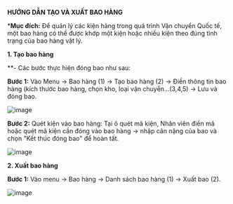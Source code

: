 
**HƯỚNG DẪN TẠO VÀ XUẤT BAO HÀNG**

***Mục đích:** Để quản lý các kiện hàng trong quá trình Vận chuyển Quốc tế, một bao hàng có thể được khớp một kiện hoặc nhiều kiện theo đúng tình trạng của bao hàng vật lý.

**1. Tạo bao hàng**

**- Các bước thực hiện đóng bao như sau:

**Bước 1:** Vào Menu -> Bao hàng (1) -> Tạo bao hàng (2) -> Điền thông tin bao hàng (kích thước bao hàng, chọn kho, loại vận chuyển…(3,4,5) -> Lưu và đóng bao.
 
![image](https://user-images.githubusercontent.com/85599407/128309444-db058596-6679-45ce-847b-152cd8005af8.png)

**Bước 2:** Quét kiện vào bao hàng: Tại ô quét mã kiện, Nhân viên điền mã hoặc quét mã kiện cần đóng vào bao hàng -> nhập cân nặng của bao và chọn "Kết thúc đóng bao" để hoàn tất.

 ![image](https://user-images.githubusercontent.com/85599407/128309479-0e8225e1-465c-41a7-b999-1cfd06e90269.png)

**2. Xuất bao hàng**

**Bước 1:** Vào menu -> Bao hàng -> Danh sách bao hàng (1) -> Xuất bao (2).

![image](https://user-images.githubusercontent.com/85599407/128310534-d5ec9b7c-7de8-4f9b-9551-469422f13aaf.png)

